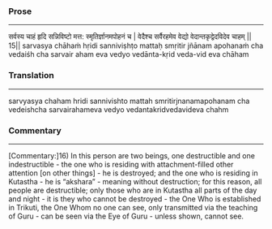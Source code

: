 ### Prose 
 --- 
सर्वस्य चाहं हृदि सन्निविष्टो
मत्त: स्मृतिर्ज्ञानमपोहनं च |
वेदैश्च सर्वैरहमेव वेद्यो
वेदान्तकृद्वेदविदेव चाहम् || 15||
sarvasya chāhaṁ hṛidi sanniviṣhṭo
mattaḥ smṛitir jñānam apohanaṁ cha
vedaiśh cha sarvair aham eva vedyo
vedānta-kṛid veda-vid eva chāham

### Translation 
 --- 
sarvyasya chaham hridi sannivishto mattah smritirjnanamapohanam cha vedeishcha sarvairahameva vedyo vedantakridvedavideva chahm

### Commentary 
 --- 
[Commentary:]16) In this person are two beings, one destructible and one indestructible - the one who is residing with attachment-filled other attention [on other things] - he is destroyed; and the one who is residing in Kutastha - he is “akshara” - meaning without destruction; for this reason, all people are destructible; only those who are in Kutastha all parts of the day and night - it is they who cannot be destroyed - the One Who is established in Trikuti, the One Whom no one can see, only transmitted via the teaching of Guru - can be seen via the Eye of Guru - unless shown, cannot see.